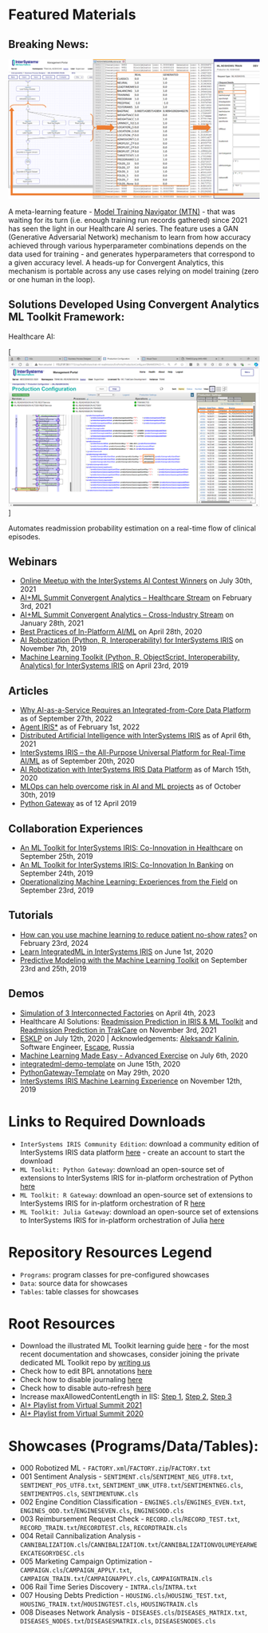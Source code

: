 # Featured Materials

## Breaking News:

[![A meta-learning feature - Model Training Navigator](InterSystemsIRISModelTrainingNavigator.png)](https://www.linkedin.com/posts/lukyanchikov_metalearning-ai-gan-activity-7185545242987646976-DoiF?utm_source=share&utm_medium=member_desktop)

A meta-learning feature - [Model Training Navigator (MTN)](https://www.linkedin.com/posts/lukyanchikov_metalearning-ai-gan-activity-7185545242987646976-DoiF?utm_source=share&utm_medium=member_desktop) - that was waiting for its turn (i.e. enough training run records gathered) since 2021 has seen the light in our Healthcare AI series. The feature uses a GAN (Generative Adversarial Network) mechanism to learn from how accuracy achieved through various hyperparameter combinations depends on the data used for training - and generates hyperparameters that correspond to a given accuracy level. A heads-up for Convergent Analytics, this mechanism is portable across any use cases relying on model training (zero or one human in the loop).

## Solutions Developed Using Convergent Analytics ML Toolkit Framework:

Healthcare AI:

[![Readmission Prediction](Healthcare_AI_READMISSION_01.png)]

Automates readmission probability estimation on a real-time flow of clinical episodes.

## Webinars

- [Online Meetup with the InterSystems AI Contest Winners](https://youtu.be/27vE9o9U3nM) on July 30th, 2021
- [AI+ML Summit Convergent Analytics – Healthcare Stream](https://youtu.be/yDRZwK3maeQ) on February 3rd, 2021
- [AI+ML Summit Convergent Analytics – Cross-Industry Stream](https://youtu.be/rRJ8_O4Y3gs) on January 28th, 2021
- [Best Practices of In-Platform AI/ML](https://youtu.be/N6tN48hCnE4) on April 28th, 2020
- [AI Robotization (Python, R, Interoperability) for InterSystems IRIS](https://youtu.be/-gyvCTBHh-0) on November 7th, 2019
- [Machine Learning Toolkit (Python, R, ObjectScript, Interoperability, Analytics) for InterSystems IRIS](https://youtu.be/z9O0F1ovBUY) on April 23rd, 2019

## Articles

- [Why AI-as-a-Service Requires an Integrated-from-Core Data Platform](https://www.linkedin.com/pulse/why-ai-as-a-service-requires-integrated-from-core-sergey-lukyanchikov/) as of September 27th, 2022
- [Agent IRIS*](https://www.linkedin.com/pulse/agent-iris-sergey-lukyanchikov/) as of February 1st, 2022
- [Distributed Artificial Intelligence with InterSystems IRIS](https://www.linkedin.com/pulse/distributed-artificial-intelligence-intersystems-iris-lukyanchikov/) as of April 6th, 2021
- [InterSystems IRIS – the All-Purpose Universal Platform for Real-Time AI/ML](https://www.linkedin.com/pulse/intersystems-iris-all-purpose-universal-platform-aiml-lukyanchikov/) as of September 20th, 2020
- [AI Robotization with InterSystems IRIS Data Platform](https://www.linkedin.com/pulse/ai-robotization-intersystems-iris-data-platform-sergey-lukyanchikov/) as of March 15th, 2020
- [MLOps can help overcome risk in AI and ML projects](https://dataconomy.com/2019/10/mlops-can-help-overcome-risk-in-ai-and-ml-projects/) as of October 30th, 2019
- [Python Gateway](https://community.intersystems.com/post/python-gateway-part-i-introduction) as of 12 April 2019

## Collaboration Experiences

- [An ML Toolkit for InterSystems IRIS: Co-Innovation in Healthcare](https://youtu.be/o0T0AgvxaNk) on September 25th, 2019
- [An ML Toolkit for InterSystems IRIS: Co-Innovation In Banking](https://youtu.be/pSMyKeuAZ80) on September 24th, 2019
- [Operationalizing Machine Learning: Experiences from the Field](https://youtu.be/8yN-rh5g21s) on September 23rd, 2019

## Tutorials

- [How can you use machine learning to reduce patient no-show rates?](https://youtu.be/rgrVylRuAXs) on February 23rd, 2024
- [Learn IntegratedML in InterSystems IRIS](https://learning.intersystems.com/course/view.php?id=1346&ssoPass=1) on June 1st, 2020
- [Predictive Modeling with the Machine Learning Toolkit](https://learning.intersystems.com/course/view.php?id=1182&ssoPass=1) on September 23rd and 25th, 2019

## Demos

- [Simulation of 3 Interconnected Factories](https://www.linkedin.com/posts/lukyanchikov_agent-simulation-dataplatform-activity-7048985400312262656-ZSpe?utm_source=share&utm_medium=member_desktop) on April 4th, 2023
- Healthcare AI Solutions: [Readmission Prediction in IRIS & ML Toolkit](Readmission_Prediction_IRIS_ML_Toolkit.mp4) and [Readmission Prediction in TrakCare](Readmission_Prediction_TrakCare.mov) on November 3rd, 2021
- [ESKLP](https://openexchange.intersystems.com/package/ESKLP) on July 12th, 2020 | Acknowledgements: [Aleksandr Kalinin](https://github.com/drakut), Software Engineer, [Escape](http://esc.ru/), Russia
- [Machine Learning Made Easy - Advanced Exercise](https://github.com/renesto/mlmept2020) on July 6th, 2020
- [integratedml-demo-template](https://openexchange.intersystems.com/package/integratedml-demo-template) on June 15th, 2020
- [PythonGateway-Template](https://openexchange.intersystems.com/package/PythonGateway-Template) on May 29th, 2020
- [InterSystems IRIS Machine Learning Experience](https://github.com/renesto/MLExperience2019) on November 12th, 2019

# Links to Required Downloads

- `InterSystems IRIS Community Edition`: download a community edition of InterSystems IRIS data platform [here](https://evaluation.intersystems.com) - create an account to start the download
- `ML Toolkit: Python Gateway`: download an open-source set of extensions to InterSystems IRIS for in-platform orchestration of Python [here](https://openexchange.intersystems.com/package/PythonGateway)
- `ML Toolkit: R Gateway`: download an open-source set of extensions to InterSystems IRIS for in-platform orchestration of R [here](https://openexchange.intersystems.com/package/RGateway)
- `ML Toolkit: Julia Gateway`: download an open-source set of extensions to InterSystems IRIS for in-platform orchestration of Julia [here](https://github.com/intersystems-community/JuliaGateway)

# Repository Resources Legend
- `Programs`: program classes for pre-configured showcases
- `Data`: source data for showcases
- `Tables`: table classes for showcases

# Root Resources

- Download the illustrated ML Toolkit learning guide [here](ML_Toolkit_Fundamentals_v05_2.pdf) - for the most recent documentation and showcases, consider joining the private dedicated ML Toolkit repo by [writing us](mailto:MLToolkit@intersystems.com)
- Check how to edit BPL annotations [here](Annotation_Button.md)
- Check how to disable journaling [here](Stop_Journaling.md)
- Check how to disable auto-refresh [here](Stop_AutoRefresh.md)
- Increase maxAllowedContentLength in IIS: [Step 1](maxAllowedContentLength01IIS.png), [Step 2](maxAllowedContentLength02IIS.png), [Step 3](maxAllowedContentLength03IIS.png)
- [AI+ Playlist from Virtual Summit 2021](https://github.com/intersystems-community/Convergent-Analytics/blob/master/AI%2B%20sessions%20at%20VS21%20v01.pdf)
- [AI+ Playlist from Virtual Summit 2020](https://github.com/intersystems-community/Convergent-Analytics/blob/master/AI%2B%20sessions%20at%20VS%20v05.pdf)

# Showcases (Programs/Data/Tables):

- 000 Robotized ML - `FACTORY.xml`/`FACTORY.zip`/`FACTORY.txt`
- 001 Sentiment Analysis - `SENTIMENT.cls`/`SENTIMENT_NEG_UTF8.txt`, `SENTIMENT_POS_UTF8.txt`, `SENTIMENT_UNK_UTF8.txt`/`SENTIMENTNEG.cls`, `SENTIMENTPOS.cls`, `SENTIMENTUNK.cls`
- 002 Engine Condition Classification - `ENGINES.cls`/`ENGINES_EVEN.txt`, `ENGINES_ODD.txt`/`ENGINESEVEN.cls`, `ENGINESODD.cls`
- 003 Reimbursement Request Check - `RECORD.cls`/`RECORD_TEST.txt`, `RECORD_TRAIN.txt`/`RECORDTEST.cls`, `RECORDTRAIN.cls`
- 004 Retail Cannibalization Analysis - `CANNIBALIZATION.cls`/`CANNIBALIZATION.txt`/`CANNIBALIZATIONVOLUMEYEARWEEKCATEGORYDESC.cls`
- 005 Marketing Campaign Optimization - `CAMPAIGN.cls`/`CAMPAIGN_APPLY.txt`, `CAMPAIGN_TRAIN.txt`/`CAMPAIGNAPPLY.cls`, `CAMPAIGNTRAIN.cls`
- 006 Rail Time Series Discovery - `INTRA.cls`/`INTRA.txt`
- 007 Housing Debts Prediction - `HOUSING.cls`/`HOUSING_TEST.txt`, `HOUSING_TRAIN.txt`/`HOUSINGTEST.cls`, `HOUSINGTRAIN.cls`
- 008 Diseases Network Analysis - `DISEASES.cls`/`DISEASES_MATRIX.txt`, `DISEASES_NODES.txt`/`DISEASESMATRIX.cls`, `DISEASESNODES.cls`
